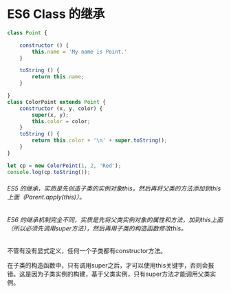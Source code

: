 
# ES6 Class 的继承

```js
class Point {

    constructor () {
        this.name = 'My name is Point.'
    }

    toString () {
        return this.name;
    }

}
class ColorPoint extends Point {
    constructor (x, y, color) {
        super(x, y);
        this.color = color;
    }
    toString () {
        return this.color + '\n' + super.toString();
    }
}

let cp = new ColorPoint(1, 2, 'Red');
console.log(cp.toString());
```

###### ES5 的继承，实质是先创造子类的实例对象this，然后再将父类的方法添加到this上面（Parent.apply(this)）。
###### ES6 的继承机制完全不同，实质是先将父类实例对象的属性和方法，加到this上面（所以必须先调用super方法），然后再用子类的构造函数修改this。

不管有没有显式定义，任何一个子类都有constructor方法。

在子类的构造函数中，只有调用super之后，才可以使用this关键字，否则会报错。这是因为子类实例的构建，基于父类实例，只有super方法才能调用父类实例。